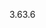 <span data-ttu-id="16cc4-101">3.6</span><span class="sxs-lookup"><span data-stu-id="16cc4-101">3.6</span></span>